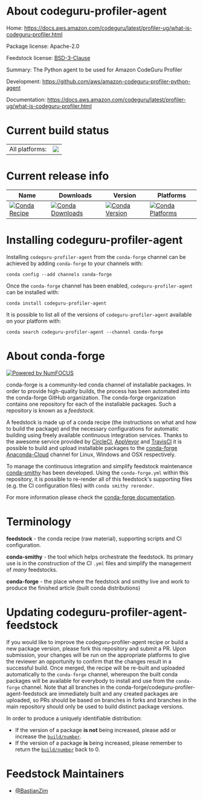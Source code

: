 About codeguru-profiler-agent
=============================

Home: https://docs.aws.amazon.com/codeguru/latest/profiler-ug/what-is-codeguru-profiler.html

Package license: Apache-2.0

Feedstock license: [BSD-3-Clause](https://github.com/conda-forge/codeguru_profiler_agent-feedstock/blob/master/LICENSE.txt)

Summary: The Python agent to be used for Amazon CodeGuru Profiler

Development: https://github.com/aws/amazon-codeguru-profiler-python-agent

Documentation: https://docs.aws.amazon.com/codeguru/latest/profiler-ug/what-is-codeguru-profiler.html

Current build status
====================


<table><tr><td>All platforms:</td>
    <td>
      <a href="https://dev.azure.com/conda-forge/feedstock-builds/_build/latest?definitionId=11671&branchName=master">
        <img src="https://dev.azure.com/conda-forge/feedstock-builds/_apis/build/status/codeguru_profiler_agent-feedstock?branchName=master">
      </a>
    </td>
  </tr>
</table>

Current release info
====================

| Name | Downloads | Version | Platforms |
| --- | --- | --- | --- |
| [![Conda Recipe](https://img.shields.io/badge/recipe-codeguru--profiler--agent-green.svg)](https://anaconda.org/conda-forge/codeguru-profiler-agent) | [![Conda Downloads](https://img.shields.io/conda/dn/conda-forge/codeguru-profiler-agent.svg)](https://anaconda.org/conda-forge/codeguru-profiler-agent) | [![Conda Version](https://img.shields.io/conda/vn/conda-forge/codeguru-profiler-agent.svg)](https://anaconda.org/conda-forge/codeguru-profiler-agent) | [![Conda Platforms](https://img.shields.io/conda/pn/conda-forge/codeguru-profiler-agent.svg)](https://anaconda.org/conda-forge/codeguru-profiler-agent) |

Installing codeguru-profiler-agent
==================================

Installing `codeguru-profiler-agent` from the `conda-forge` channel can be achieved by adding `conda-forge` to your channels with:

```
conda config --add channels conda-forge
```

Once the `conda-forge` channel has been enabled, `codeguru-profiler-agent` can be installed with:

```
conda install codeguru-profiler-agent
```

It is possible to list all of the versions of `codeguru-profiler-agent` available on your platform with:

```
conda search codeguru-profiler-agent --channel conda-forge
```


About conda-forge
=================

[![Powered by NumFOCUS](https://img.shields.io/badge/powered%20by-NumFOCUS-orange.svg?style=flat&colorA=E1523D&colorB=007D8A)](http://numfocus.org)

conda-forge is a community-led conda channel of installable packages.
In order to provide high-quality builds, the process has been automated into the
conda-forge GitHub organization. The conda-forge organization contains one repository
for each of the installable packages. Such a repository is known as a *feedstock*.

A feedstock is made up of a conda recipe (the instructions on what and how to build
the package) and the necessary configurations for automatic building using freely
available continuous integration services. Thanks to the awesome service provided by
[CircleCI](https://circleci.com/), [AppVeyor](https://www.appveyor.com/)
and [TravisCI](https://travis-ci.com/) it is possible to build and upload installable
packages to the [conda-forge](https://anaconda.org/conda-forge)
[Anaconda-Cloud](https://anaconda.org/) channel for Linux, Windows and OSX respectively.

To manage the continuous integration and simplify feedstock maintenance
[conda-smithy](https://github.com/conda-forge/conda-smithy) has been developed.
Using the ``conda-forge.yml`` within this repository, it is possible to re-render all of
this feedstock's supporting files (e.g. the CI configuration files) with ``conda smithy rerender``.

For more information please check the [conda-forge documentation](https://conda-forge.org/docs/).

Terminology
===========

**feedstock** - the conda recipe (raw material), supporting scripts and CI configuration.

**conda-smithy** - the tool which helps orchestrate the feedstock.
                   Its primary use is in the construction of the CI ``.yml`` files
                   and simplify the management of *many* feedstocks.

**conda-forge** - the place where the feedstock and smithy live and work to
                  produce the finished article (built conda distributions)


Updating codeguru-profiler-agent-feedstock
==========================================

If you would like to improve the codeguru-profiler-agent recipe or build a new
package version, please fork this repository and submit a PR. Upon submission,
your changes will be run on the appropriate platforms to give the reviewer an
opportunity to confirm that the changes result in a successful build. Once
merged, the recipe will be re-built and uploaded automatically to the
`conda-forge` channel, whereupon the built conda packages will be available for
everybody to install and use from the `conda-forge` channel.
Note that all branches in the conda-forge/codeguru-profiler-agent-feedstock are
immediately built and any created packages are uploaded, so PRs should be based
on branches in forks and branches in the main repository should only be used to
build distinct package versions.

In order to produce a uniquely identifiable distribution:
 * If the version of a package **is not** being increased, please add or increase
   the [``build/number``](https://conda.io/docs/user-guide/tasks/build-packages/define-metadata.html#build-number-and-string).
 * If the version of a package **is** being increased, please remember to return
   the [``build/number``](https://conda.io/docs/user-guide/tasks/build-packages/define-metadata.html#build-number-and-string)
   back to 0.

Feedstock Maintainers
=====================

* [@BastianZim](https://github.com/BastianZim/)

